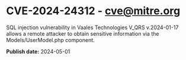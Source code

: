 # CVE-2024-24312 - cve@mitre.org

SQL injection vulnerability in Vaales Technologies V_QRS v.2024-01-17 allows a remote attacker to obtain sensitive information via the Models/UserModel.php component.

**Publish date:** 2024-05-01
